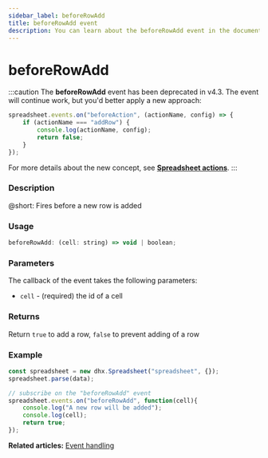 ```yaml
---
sidebar_label: beforeRowAdd
title: beforeRowAdd event
description: You can learn about the beforeRowAdd event in the documentation of the DHTMLX JavaScript Spreadsheet library. Browse developer guides and API reference, try out code examples and live demos, and download a free 30-day evaluation version of DHTMLX Spreadsheet.
---
```


# beforeRowAdd

:::caution
The **beforeRowAdd** event has been deprecated in v4.3. The event will continue work, but you'd better apply a new approach:

~~~js
spreadsheet.events.on("beforeAction", (actionName, config) => {
    if (actionName === "addRow") {
        console.log(actionName, config);
        return false;
    }
});
~~~

For more details about the new concept, see **[Spreadsheet actions](api/overview/actions_overview.md)**. 
:::

### Description

@short: Fires before a new row is added

### Usage

~~~jsx
beforeRowAdd: (cell: string) => void | boolean;
~~~

### Parameters

The callback of the event takes the following parameters:

- `cell` - (required) the id of a cell

### Returns

Return `true` to add a row, `false` to prevent adding of a row

### Example

~~~jsx {5-9}
const spreadsheet = new dhx.Spreadsheet("spreadsheet", {});
spreadsheet.parse(data);

// subscribe on the "beforeRowAdd" event
spreadsheet.events.on("beforeRowAdd", function(cell){
	console.log("A new row will be added");
    console.log(cell);
    return true;
});
~~~

**Related articles:** [Event handling](handling_events.md)